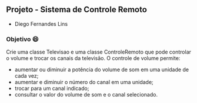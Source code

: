 ## Projeto - Sistema de Controle Remoto

- Diego Fernandes Lins

### Objetivo 😄
Crie uma classe Televisao e uma classe ControleRemoto que pode controlar o volume e trocar os canais da televisão. O controle de volume permite:

- aumentar ou diminuir a potência do volume de som em uma unidade de cada vez;
- aumentar e diminuir o número do canal em uma unidade;
- trocar para um canal indicado;
- consultar o valor do volume de som e o canal selecionado.



